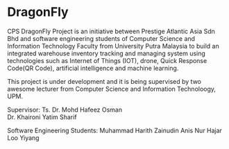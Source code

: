 # DragonFly
CPS DragonFly Project is an initiative between Prestige Atlantic Asia Sdn Bhd and software engineering students of Computer Science and Information Technology Faculty from University Putra Malaysia to build an integrated warehouse inventory tracking and managing system using technologies such as Internet of Things (IOT), drone, Quick Response Code(QR Code), artificial intelligence and machine learning.

This project is under development and it is being supervised by two awesome lecturer from Computer Science and Information Technoloogy, UPM.

Supervisor:
Ts. Dr. Mohd Hafeez Osman  
Dr. Khaironi Yatim Sharif

Software Engineering Students:
Muhammad Harith Zainudin
Anis Nur Hajar
Loo Yiyang
